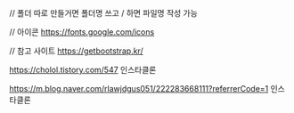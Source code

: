 // 폴더 따로 만들거면 폴더명 쓰고 / 하면 파일명 작성 가능

// 아이콘
https://fonts.google.com/icons

// 참고 사이트
https://getbootstrap.kr/

https://cholol.tistory.com/547 인스타클론

https://m.blog.naver.com/rlawjdgus051/222283668111?referrerCode=1 인스타클론
